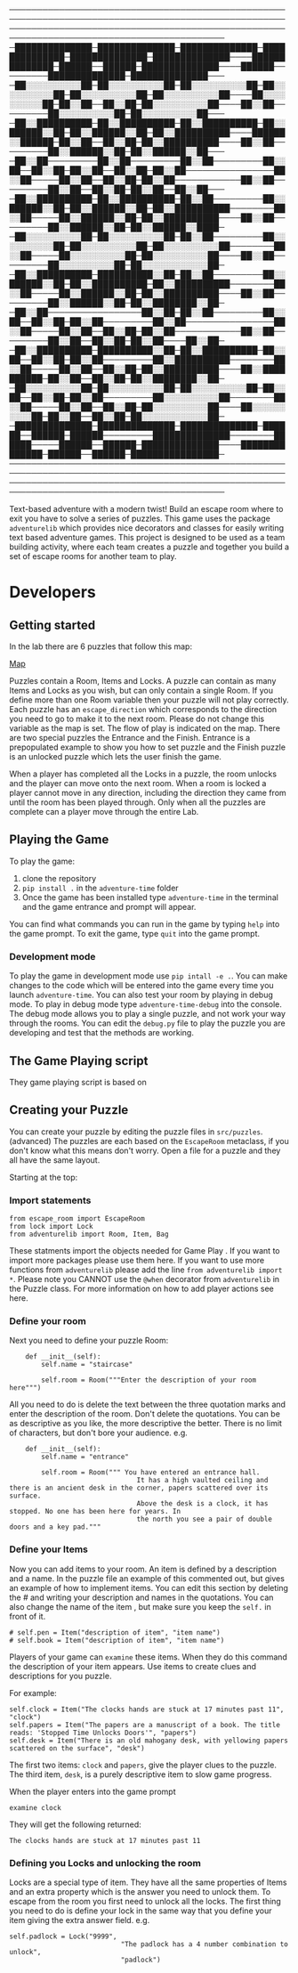 ─────────────────────────────────────────────────────────────────────────────────────────────────────────────────────────────────────────────────────────────────────────────────────────────
─██████████████─██████████████─██████████████─██████████████─██████████████─██████████████────██████████████─██████──██████─██████████████────██████─────────██████████████─██████████████───
─██░░░░░░░░░░██─██░░░░░░░░░░██─██░░░░░░░░░░██─██░░░░░░░░░░██─██░░░░░░░░░░██─██░░░░░░░░░░██────██░░░░░░░░░░██─██░░██──██░░██─██░░░░░░░░░░██────██░░██─────────██░░░░░░░░░░██─██░░░░░░░░░░██───
─██░░██████████─██░░██████████─██░░██████████─██░░██████░░██─██░░██████░░██─██░░██████████────██████░░██████─██░░██──██░░██─██░░██████████────██░░██─────────██░░██████░░██─██░░██████░░██───
─██░░██─────────██░░██─────────██░░██─────────██░░██──██░░██─██░░██──██░░██─██░░██────────────────██░░██─────██░░██──██░░██─██░░██────────────██░░██─────────██░░██──██░░██─██░░██──██░░██───
─██░░██████████─██░░██████████─██░░██─────────██░░██████░░██─██░░██████░░██─██░░██████████────────██░░██─────██░░██████░░██─██░░██████████────██░░██─────────██░░██████░░██─██░░██████░░████─
─██░░░░░░░░░░██─██░░░░░░░░░░██─██░░██─────────██░░░░░░░░░░██─██░░░░░░░░░░██─██░░░░░░░░░░██────────██░░██─────██░░░░░░░░░░██─██░░░░░░░░░░██────██░░██─────────██░░░░░░░░░░██─██░░░░░░░░░░░░██─
─██░░██████████─██████████░░██─██░░██─────────██░░██████░░██─██░░██████████─██░░██████████────────██░░██─────██░░██████░░██─██░░██████████────██░░██─────────██░░██████░░██─██░░████████░░██─
─██░░██─────────────────██░░██─██░░██─────────██░░██──██░░██─██░░██─────────██░░██────────────────██░░██─────██░░██──██░░██─██░░██────────────██░░██─────────██░░██──██░░██─██░░██────██░░██─
─██░░██████████─██████████░░██─██░░██████████─██░░██──██░░██─██░░██─────────██░░██████████────────██░░██─────██░░██──██░░██─██░░██████████────██░░██████████─██░░██──██░░██─██░░████████░░██─
─██░░░░░░░░░░██─██░░░░░░░░░░██─██░░░░░░░░░░██─██░░██──██░░██─██░░██─────────██░░░░░░░░░░██────────██░░██─────██░░██──██░░██─██░░░░░░░░░░██────██░░░░░░░░░░██─██░░██──██░░██─██░░░░░░░░░░░░██─
─██████████████─██████████████─██████████████─██████──██████─██████─────────██████████████────────██████─────██████──██████─██████████████────██████████████─██████──██████─████████████████─
─────────────────────────────────────────────────────────────────────────────────────────────────────────────────────────────────────────────────────────────────────────────────────────────

Text-based adventure with a modern twist! Build an escape room where to exit you have to solve a series of puzzles.
This game uses the package `adventurelib` which provides nice decorators and classes for easily writing text based adventure games.
This project is designed to be used as a team building activity, where each team creates a puzzle and together you build a set of
escape rooms for another team to play.

# Developers

## Getting started

In the lab there are 6 puzzles that follow this map:


[ Map ](docs/Escape_Room_Map.png)


Puzzles contain a Room, Items and Locks. A puzzle can contain as many Items and Locks as you wish, but can only contain a single Room. If you define more than one Room variable then your
puzzle will not play correctly. Each puzzle has an `escape_direction` which corresponds to the direction you need to go to make it to the next room. Please do not change this variable as the map
is set. The flow of play is indicated on the map. There are two special puzzles the Entrance and the Finish. Entrance is a prepopulated example to show you how to set puzzle and the Finish puzzle is
an unlocked puzzle which lets the user finish the game.

When a player has completed all the Locks in a puzzle, the room unlocks and the player can move onto the next room. When a room is locked a player cannot move in any direction, including the direction
they came from until the room has been played through. Only when all the puzzles are complete can a player move through the entire Lab.

## Playing the Game

To play the game:
1. clone the repository
2. `pip install .` in the `adventure-time` folder
3. Once the game has been installed type `adventure-time` in the terminal and the game entrance and prompt will appear.

You can find what commands you can run in the game by typing `help` into the game prompt.
To exit the game, type `quit` into the game prompt.

### Development mode

To play the game in development mode use `pip intall -e .`. You can make changes to the code which will be entered into the game every time you launch `adventure-time`.
You can also test your room by playing in debug mode. To play in debug mode type `adventure-time-debug` into the console. The debug mode allows you to play a single puzzle,
and not work your way through the rooms.  You can edit the `debug.py` file to play the puzzle you are developing and test that the methods are working.

## The Game Playing script

They game playing script is based on

## Creating your Puzzle

You can create your puzzle by editing the puzzle files in `src/puzzles`. (advanced) The puzzles are each based on the `EscapeRoom` metaclass, if you don't know what this means don't worry.
Open a file for a puzzle and they all have the same layout.

Starting at the top:

### Import statements

```
from escape_room import EscapeRoom
from lock import Lock
from adventurelib import Room, Item, Bag
```
These statments import the objects needed for Game Play . If you want to import more packages please use them here. If you want to use more functions from `adventurelib` please add the line `from adventurelib import *`.
Please note you CANNOT use the `@when` decorator from `adventurelib` in the Puzzle class. For more information on how to add player actions see here.

### Define your room
Next you need to define your puzzle Room:
```
    def __init__(self):
        self.name = "staircase"

        self.room = Room("""Enter the description of your room here""")
```
All you need to do is delete the text between the three quotation marks and enter the description of the room. Don't delete the quotations. You can be as descriptive as you like, the more descriptive the better. There is no limit of characters, but don't bore your audience. e.g.
```
    def __init__(self):
        self.name = "entrance"

        self.room = Room(""" You have entered an entrance hall.
                                It has a high vaulted ceiling and there is an ancient desk in the corner, papers scattered over its surface.
                                Above the desk is a clock, it has stopped. No one has been here for years. In
                                the north you see a pair of double doors and a key pad."""
```
### Define your Items

Now you can add items to your room. An item is defined by a description and a name. In the puzzle file an example of this commented out, but gives an example of how to implement items. You can edit this section
by deleting the # and writing your description and names in the quotations. You can also change the name of the item , but make sure you keep the `self.` in front of it.
```
# self.pen = Item("description of item", "item name")
# self.book = Item("description of item", "item name")
```


Players of your game can `examine` these items. When they do this command the description of your item appears.
Use items to create clues and descriptions for you puzzle.

For example:
```
self.clock = Item("The clocks hands are stuck at 17 minutes past 11", "clock")
self.papers = Item("The papers are a manuscript of a book. The title reads: 'Stopped Time Unlocks Doors'", "papers")
self.desk = Item("There is an old mahogany desk, with yellowing papers scattered on the surface", "desk")
```
The first two items: `clock` and `papers`, give the player clues to the puzzle. The third item, `desk`, is a purely descriptive item to slow game progress.

When the player enters into the game prompt
```
examine clock
```
They will get the following returned:
```
The clocks hands are stuck at 17 minutes past 11
```

### Defining you Locks and unlocking the room

Locks are a special type of item. They have all the same properties of Items and an extra property which is the answer you need to unlock them. To escape from the room you first need to unlock all the locks.
The first thing you need to do is define your lock in the same way that you define your item giving the extra answer field.
e.g.
```
self.padlock = Lock("9999",
                            "The padlock has a 4 number combination to unlock",
                            "padlock")

```


